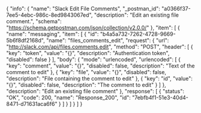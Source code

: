 {
  "info": {
    "name": "Slack Edit File Comments",
    "_postman_id": "a0366f37-7ee5-4ebc-986c-8ed9843067ed",
    "description": "Edit an existing file comment.",
    "schema": "https://schema.getpostman.com/json/collection/v2.0.0/"
  },
  "item": [
    {
      "name": "messaging",
      "item": [
        {
          "id": "b4a5a732-7262-4728-9669-5b6f8df2168d",
          "name": "files_comments_edit",
          "request": {
            "url": "http://slack.com/api/files.comments.edit",
            "method": "POST",
            "header": [
              {
                "key": "token",
                "value": "{}",
                "description": "Authentication token",
                "disabled": false
              }
            ],
            "body": {
              "mode": "urlencoded",
              "urlencoded": [
                {
                  "key": "comment",
                  "value": "{}",
                  "disabled": false,
                  "description": "Text of the comment to edit"
                },
                {
                  "key": "file",
                  "value": "{}",
                  "disabled": false,
                  "description": "File containing the comment to edit"
                },
                {
                  "key": "id",
                  "value": "{}",
                  "disabled": false,
                  "description": "The comment to edit"
                }
              ]
            },
            "description": "Edit an existing file comment"
          },
          "response": [
            {
              "status": "OK",
              "code": 200,
              "name": "Response_200",
              "id": "7ebfb4f1-51e3-40d4-8471-d71631aca6f6"
            }
          ]
        }
      ]
    }
  ]
}